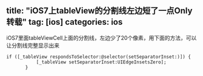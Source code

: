 title: "iOS7上tableView的分割线左边短了一点Only转载"
tag: [ios]
categories: ios
---


﻿iOS7里面tableViewCell上面的分割线，左边少了20个像素，用下面的方法，可以让分割线完整显示出来

```
if ([_tableView respondsToSelector:@selector(setSeparatorInset:)]) {
           [_tableView setSeparatorInset:UIEdgeInsetsZero];
       }
```






